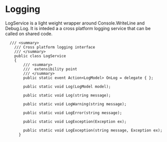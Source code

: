# Logging

LogService is a light weight wrapper around Console.WriteLine and Debug.Log. It is inteded a a cross platform logging service that can be called on shared code.

````
  /// <summary>
    /// Cross platform logging interface
    /// </summary>
    public class LogService
    {
        /// <summary>
        ///  extensibility point
        /// </summary>
        public static event Action<LogModel> OnLog = delegate { };

        public static void Log(LogModel model);

        public static void Log(string message);

        public static void LogWarning(string message);

        public static void LogError(string message);

        public static void LogException(Exception ex);
        
        public static void LogException(string message, Exception ex);
      }
````
